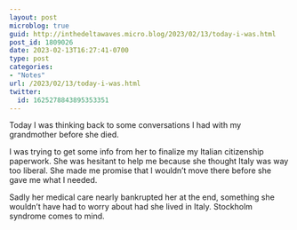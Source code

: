 ```yaml
---
layout: post
microblog: true
guid: http://inthedeltawaves.micro.blog/2023/02/13/today-i-was.html
post_id: 1809026
date: 2023-02-13T16:27:41-0700
type: post
categories:
- "Notes"
url: /2023/02/13/today-i-was.html
twitter:
  id: 1625278843895353351
---
```

<p>Today I was thinking back to some conversations I had with my grandmother before she died. </p><p>I was trying to get some info from her to finalize my Italian citizenship paperwork. She was hesitant to help me because she thought Italy was way too liberal. She made me promise that I wouldn’t move there before she gave me what I needed.</p><p>Sadly her medical care nearly bankrupted her at the end, something she wouldn’t have had to worry about had she lived in Italy. Stockholm syndrome comes to mind.</p>
